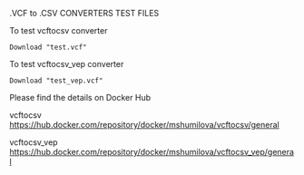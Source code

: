 .VCF to .CSV CONVERTERS TEST FILES

To test vcftocsv converter
   
    Download "test.vcf"
  
To test vcftocsv_vep converter

    Download "test_vep.vcf"

Please find the details on Docker Hub

vcftocsv      https://hub.docker.com/repository/docker/mshumilova/vcftocsv/general

vcftocsv_vep  https://hub.docker.com/repository/docker/mshumilova/vcftocsv_vep/general


